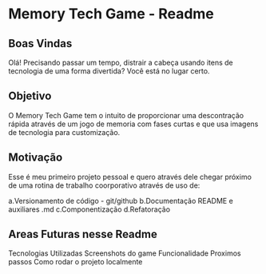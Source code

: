 # Memory Tech Game - Readme

## Boas Vindas

Olá! Precisando passar um tempo, distrair a cabeça usando itens de tecnologia de uma forma divertida? Você está no lugar certo.

## Objetivo

O Memory Tech Game tem o intuito de proporcionar uma descontração rápida através de um jogo de memoria com fases curtas e que usa imagens de tecnologia para customização.

## Motivação

Esse é meu primeiro projeto pessoal e quero através dele chegar próximo de uma rotina de trabalho coorporativo através de uso de:

a.Versionamento de código - git/github
b.Documentação README e auxiliares .md
c.Componentização
d.Refatoração

## Areas Futuras nesse Readme

Tecnologias Utilizadas
Screenshots do game
Funcionalidade
Proximos passos
Como rodar o projeto localmente
